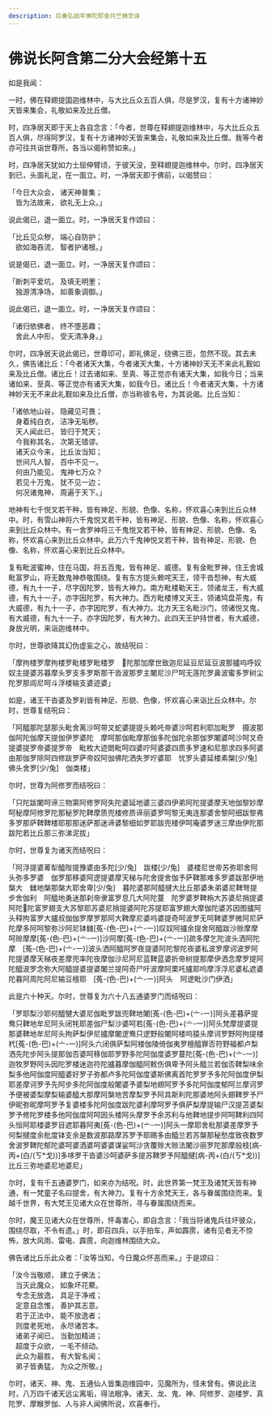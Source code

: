 ```yaml
---
description: 后秦弘始年佛陀耶舍共竺佛念译
---
```


# 佛说长阿含第二分大会经第十五

如是我闻：

一时，佛在释翅提国迦维林中，与大比丘众五百人俱，尽是罗汉，复有十方诸神妙天皆来集会，礼敬如来及比丘僧。

时，四净居天即于天上各自念言：「今者，世尊在释翅提迦维林中，与大比丘众五百人俱，尽得阿罗汉，复有十方诸神妙天皆来集会，礼敬如来及比丘僧。我等今者亦可往共诣世尊所，各当以偈称赞如来。」

时，四净居天犹如力士屈伸臂顷，于彼天没，至释翅提迦维林中。尔时，四净居天到已，头面礼足，在一面立。时，一净居天即于佛前，以偈赞曰：

「今日大众会， 诸天神普集；\
　皆为法故来， 欲礼无上众。」

说此偈已，退一面立。时，一净居天复作颂曰：

「比丘见众秽， 端心自防护；\
　欲如海吞流， 智者护诸根。」

说是偈已，退一面立。时，一净居天复作颂曰：

「断刺平爱坑， 及填无明壍；\
　独游清净场， 如善象调御。」

说此偈已，退一面立。时，一净居天复作颂曰：

「诸归依佛者， 终不堕恶趣；\
　舍此人中形， 受天清净身。」

尔时，四净居天说此偈已，世尊印可，即礼佛足，绕佛三匝，忽然不现。其去未久，佛告诸比丘：「今者诸天大集，今者诸天大集，十方诸神妙天无不来此礼觐如来及比丘僧。诸比丘！过去诸如来、至真、等正觉亦有诸天大集，如我今日；当来诸如来、至真、等正觉亦有诸天大集，如我今日。诸比丘！今者诸天大集，十方诸神妙天无不来此礼觐如来及比丘僧，亦当称彼名号，为其说偈。比丘当知：

「诸依地山谷， 隐藏见可畏；\
　身着纯白衣， 洁净无垢秽。\
　天人闻此已， 皆归于梵天；\
　今我称其名， 次第无错谬。\
　诸天众今来， 比丘汝当知；\
　世间凡人智， 百中不见一。\
　何由乃能见， 鬼神七万众？\
　若见十万鬼， 犹不见一边；\
　何况诸鬼神， 周遍于天下。」

地神有七千悦叉若干种，皆有神足、形貌、色像、名称，怀欢喜心来到比丘众林中。时，有雪山神将六千鬼悦叉若干种，皆有神足、形貌、色像、名称，怀欢喜心来到比丘众林中。有一舍罗神将三千鬼悦叉若干种，皆有神足、形貌、色像、名称，怀欢喜心来到比丘众林中。此万六千鬼神悦叉若干种，皆有神足、形貌、色像、名称，怀欢喜心来到比丘众林中。

复有毗波蜜神，住在马国，将五百鬼，皆有神足、威德。复有金毗罗神，住王舍城毗富罗山，将无数鬼神恭敬围绕。复有东方提头赖咤天王，领干沓惒神，有大威德，有九十一子，尽字因陀罗，皆有大神力。南方毗楼勒天王，领诸龙王，有大威德，有九十一子，亦字因陀罗，有大神力。西方毗楼博叉天王，领诸鸠盘茶鬼，有大威德，有九十一子，亦字因陀罗，有大神力。北方天王名毗沙门，领诸悦叉鬼，有大威德，有九十一子，亦字因陀罗，有大神力。此四天王护持世者，有大威德，身放光明，来诣迦维林中。

尔时，世尊欲降其幻伪虚妄之心，故结呪曰：

「摩拘楼罗摩拘楼罗毗楼罗毗楼罗　𥙡陀那加摩世致迦尼延豆尼延豆波那攎呜呼奴奴主提婆苏暮摩头罗支多罗斯那干沓波那罗主闍尼沙尸呵无莲陀罗鼻波蜜多罗树尘陀罗那闾尼呵斗浮楼输支婆迹婆」

如是，诸王干沓婆及罗刹皆有神足、形貌、色像，怀欢喜心来诣比丘众林中。尔时，世尊复结呪曰：

「阿醯那陀瑟那头毗舍离沙呵带叉蛇婆提提头赖吒帝婆沙呵若利耶加毗罗　摄波那伽阿陀伽摩天提伽伊罗婆陀　摩呵那伽毗摩那伽多陀伽陀余那伽罗闍婆呵沙呵叉奇提婆提罗帝婆提罗帝　毗枚大迹閦毗呵四婆咛阿婆婆四质多罗速和尼那求四多阿婆由那伽罗除阿四修跋罗萨帝奴阿伽佛陀洒失罗咛婆耶　忧罗头婆延楼素槃\[少/兔]　佛头舍罗\[少/兔]　伽类楼」

尔时，世尊为阿修罗而结呪曰：

「只陀跋闍呵谛三物第阿修罗阿失陀婆延地婆三婆四伊弟阿陀提婆摩天地伽黎妙摩呵秘摩阿修罗陀那秘罗陀鞞摩质兜楼修质谛丽婆罗呵黎无夷连那婆舍黎阿细跋黎弗多罗那萨鞞鞞楼耶那那迷萨那迷谛婆黎细如罗耶跋兜楼伊呵庵婆罗迷三摩由伊陀那跋陀若比丘那三弥涕泥拔」

尔时，世尊复为诸天而结呪曰：

「阿浮提婆萆犁醯陛提豫婆由多陀\[少/兔]　跋楼\[少/兔]　婆楼尼世帝苏弥耶舍阿头弥多罗婆　伽罗那移婆阿逻提婆摩天梯与陀舍提舍伽予萨鞞那难多罗婆跋那伊地槃大　雠地槃那槃大耶舍卑\[少/兔]　暮陀婆那阿醯揵大比丘那婆朱弟婆尼鞞弩提步舍伽利　阿醯地勇迷那刹帝隶富罗息几大阿陀蔓　陀罗婆罗鞞栴大苏婆尼捎提婆阿陀𥙡陀富罗翅支大苏黎耶苏婆尼捎提婆阿陀苏提耶富罗翅大摩伽陀婆苏因图攎阿头释拘富罗大攎叔伽伽罗摩罗那阿大鞞摩尼婆呜婆提奇呵波罗无呵鞞婆罗微阿尼萨陀摩多阿呵黎弥沙阿尼钵雠\[菟-(色-巴)+(〦-一)]叹奴阿攎余提舍阿醯跋沙赊摩摩呵赊摩摩\[菟-(色-巴)+(〦-一)]沙阿摩\[菟-(色-巴)+(〦-一)]疏多摩乞陀波头洒阿陀摩　\[菟-(色-巴)+(〦-一)]波头洒阿醯阿罗夜提婆阿陀黎陀夜婆私波罗摩诃波罗阿陀提婆摩天梯夜差摩兜率陀夜摩伽沙尼阿尼蓝鞞蓝婆折帝树提那摩伊洒念摩罗提阿陀醯波罗念弥大阿醯提婆提婆闍兰提阿奇尸吁波摩阿栗吒攎耶呜摩浮浮尼婆私遮婆陀暮阿周陀阿尼输豆檀耶　\[菟-(色-巴)+(〦-一)]阿头　阿逻毗沙门伊洒」

此是六十种天。尔时，世尊复为六十八五通婆罗门而结呪曰：

「罗耶梨沙耶何醯犍大婆尼伽毗罗跋兜鞞地闍\[菟-(色-巴)+(〦-一)]阿头差暮萨提鸯只鞞地牟尼阿头闭牦耶差伽尸梨沙婆呵若\[菟-(色-巴)+(〦-一)]阿头梵摩提婆提那婆鞞地牟尼阿头拘萨梨伊尼攎摩闍逻鸯只逻野般闍阿楼呜猿头摩诃罗野阿拘提楼杙\[菟-(色-巴)+(〦-一)]阿头六闭俱萨梨阿楼伽陵倚伽夷罗檀醯罪否符野福都卢梨洒先陀步阿头提那伽否婆呵移伽耶罗野多陀阿伽度婆罗蔓陀\[菟-(色-巴)+(〦-一)]迦牧罗野阿头因陀罗楼迷迦符陀攎暮摩伽醯阿敕伤俱卑予阿头醯兰若伽否鞞梨味余梨多他阿伽度阿醯婆好罗子弥都卢多陀阿伽度婆斯佛离首陀罗罗予多陀阿伽度伊梨耶差摩诃罗予先阿步多陀阿伽度般闍婆予婆梨地翅阿罗予多陀阿伽度郁阿兰摩诃罗予便被婆梨摩梨输婆醯大那摩阿槃地苦摩梨罗予阿具斯利陀那婆地阿头翅鞞罗予尸伊昵弥昵摩呵罗予复婆楼多陀阿伽度跋陀婆利摩呵罗予俱萨梨摩提输尸汉提苫婆梨罗予修陀罗楼多他阿伽度阿呵因头楼阿头摩罗予余苏利与他鞞地提步阿呵鞞利四阿头恒阿耶楼婆罗目遮耶暮阿夷\[菟-(色-巴)+(〦-一)]阿头一摩耶舍枇那婆差摩罗予何梨揵度余枇度钵支余是数波那路摩苏罗予耶赐多由醯兰若苏槃那秘愁度致夜数罗舍波罗鞞陀郁陀婆呵婆洒婆呵婆婆谋娑呵沙贪覆赊大赊法闍沙丽罗陀那摩般枝\[病-丙+(白/(ㄎ\*戈))]多哆罗干沓婆沙呵婆萨多提苏鞞罗予阿醯揵\[病-丙+(白/(ㄎ\*戈))]　比丘三弥地婆尼地婆尼」

尔时，复有千五通婆罗门，如来亦为结呪。时，此世界第一梵王及诸梵天皆有神通，有一梵童子名曰提舍，有大神力。复有十方余梵天王，各与眷属围绕而来。复越千世界，有大梵王见诸大众在世尊所，寻与眷属围绕而来。

尔时，魔王见诸大众在世尊所，怀毒害心，即自念言：「我当将诸鬼兵往坏彼众，围绕尽取，不令有遗。」时，即召四兵，以手拍车，声如霹雳，诸有见者无不惊怖，放大风雨、雷电、霹雳，向迦维林围绕大众。

佛告诸比丘乐此众者：「汝等当知，今日魔众怀恶而来。」于是颂曰：

「汝今当敬顺， 建立于佛法；\
　当灭此魔众， 如象坏花藂。\
　专念无放逸， 具足于净戒；\
　定意自念惟， 善护其志意。\
　若于正法中， 能不放逸者；\
　则度老死地， 永尽诸苦本。\
　诸弟子闻已， 当勤加精进；\
　超度于众欲， 一毛不倾动。\
　此众为最胜， 有大智名闻；\
　弟子皆勇猛， 为众之所敬。」

尔时，诸天、神、鬼、五通仙人皆集迦维园中，见魔所为，怪未曾有。佛说此法时，八万四千诸天远尘离垢，得法眼净。诸天、龙、鬼、神、阿修罗、迦楼罗、真陀罗、摩睺罗伽、人与非人闻佛所说，欢喜奉行。
